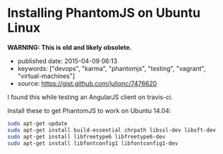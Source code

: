 Installing PhantomJS on Ubuntu Linux
====================================

**WARNING: This is old and likely obsolete.**

-   published date: 2015-04-09 06:13
-   keywords: \[\"devops\", \"karma\", \"phantomjs\", \"testing\", \"vagrant\", \"virtual-machines\"\]
-   source: <https://gist.github.com/julionc/7476620>

I found this while testing an AngularJS client on travis-ci.

Install these to get PhantomJS to work on Ubuntu 14.04:

``` {.bash org-language="sh"}
sudo apt-get update
sudo apt-get install build-essential chrpath libssl-dev libxft-dev
sudo apt-get install libfreetype6 libfreetype6-dev
sudo apt-get install libfontconfig1 libfontconfig1-dev
```
